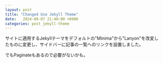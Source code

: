 ```yaml
---
layout: post
title: "Changed Use Jekyll Theme"
date:   2024-09-07 21:40:00 +0900
categories: post jekyll-theme
---
```

サイトに適用するJekyllテーマをデフォルトの"Minima"から"Lanyon"を改変したものに変更し、サイドバーに記事の一覧へのリンクを設置しました。  

でもPaginateもあるので必要がないかも。 



